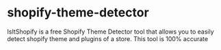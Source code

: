 # shopify-theme-detector
IsItShopify is a free Shopify Theme Detector tool that allows you to easily detect shopify theme and plugins of a store. This tool is 100% accurate 
